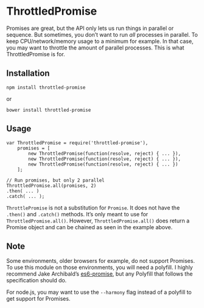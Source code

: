 ThrottledPromise
================

Promises are great, but the API only lets us run things in parallel or sequence. But sometimes, you don’t want to run *all* processes in parallel. To keep CPU/network/memory usage to a minimum for example. In that case, you may want to throttle the amount of parallel processes. This is what ThrottledPromise is for.

## Installation

    npm install throttled-promise

or

    bower install throttled-promise

## Usage

    var ThrottledPromise = require('throttled-promise'),
        promises = [
            new ThrottledPromise(function(resolve, reject) { ... }),
            new ThrottledPromise(function(resolve, reject) { ... }),
            new ThrottledPromise(function(resolve, reject) { ... })
        ];
    
    // Run promises, but only 2 parallel
    ThrottledPromise.all(promises, 2)
    .then( ... )
    .catch( ... );
	
`ThrottlePromise` is not a substitution for `Promise`. It does not have the `.then()` and `.catch()` methods. It’s only meant to use for `ThrottledPromise.all()`. However, `ThrottledPromise.all()` does return a Promise object and can be chained as seen in the example above.

## Note

Some environments, older browsers for example, do not support Promises. To use this module on those environments, you will need a polyfill. I highly recommend Jake Archibald’s [es6-promise](https://github.com/jakearchibald/es6-promise), but any Polyfill that follows the specification should do.

For node.js, you may want to use the `--harmony` flag instead of a polyfill to get support for Promises.